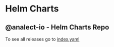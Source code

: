 # Helm Charts

## @analect-io - Helm Charts Repo

To see all releases go to [index.yaml](./index.yaml)
